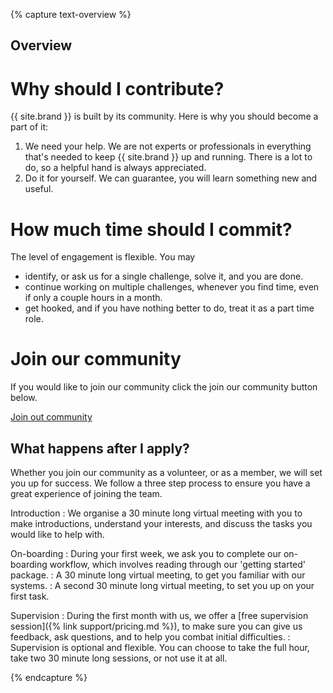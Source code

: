 {% capture text-overview %}

## Overview 

# Why should I contribute?

{{ site.brand }} is built by its community.
Here is why you should become a part of it:

1. We need your help. We are not experts or professionals in everything that's needed to keep {{ site.brand }} up and running. There is a lot to do, so a helpful hand is always appreciated.
2. Do it for yourself. We can guarantee, you will learn something new and useful.

# How much time should I commit?

The level of engagement is flexible. You may

+ identify, or ask us for a single challenge, solve it, and you are done.
+ continue working on multiple challenges, whenever you find time, even if only a couple hours in a month.
+ get hooked, and if you have nothing better to do, treat it as a part time role.

# Join our community

If you would like to join our community click the join our community button below.

<a id="apply-to-volunteer-top" class="{{ page.buttonStyle }}" aria-disabled="false" href="{{ '/volunteering/become-a-volunteer.html' | prepend: site.baseurl }}">Join out community</a>

## What happens after I apply?

Whether you join our community as a volunteer, or as a member, we will set you up for success.
We follow a three step process to ensure you have a great experience of joining the team.

Introduction
: We organise a 30 minute long virtual meeting with you to make introductions, understand your interests, and discuss the tasks you would like to help with.

On-boarding
: During your first week, we ask you to complete our on-boarding workflow, which involves reading through our 'getting started' package.
: A 30 minute long virtual meeting, to get you familiar with our systems.
: A second 30 minute long virtual meeting, to set you up on your first task.

Supervision
: During the first month with us, we offer a [free supervision session]({% link support/pricing.md %}), to make sure you can give us feedback, ask questions, and to help you combat initial difficulties.
: Supervision is optional and flexible. You can choose to take the full hour, take two 30 minute long sessions, or not use it at all.

{% endcapture %}

